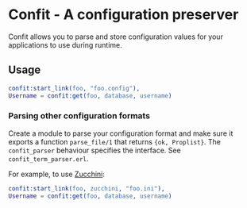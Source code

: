 Confit - A configuration preserver
==================================

Confit allows you to parse and store configuration values for your
applications to use during runtime.

Usage
-----

```erlang
confit:start_link(foo, "foo.config"),
Username = confit:get(foo, database, username)
```

### Parsing other configuration formats

Create a module to parse your configuration format and make sure it exports
a function `parse_file/1` that returns `{ok, Proplist}`. The `confit_parser`
behaviour specifies the interface. See `confit_term_parser.erl`.

For example, to use [Zucchini](https://github.com/devinus/zucchini):

```erlang
confit:start_link(foo, zucchini, "foo.ini"),
Username = confit:get(foo, database, username)
```
